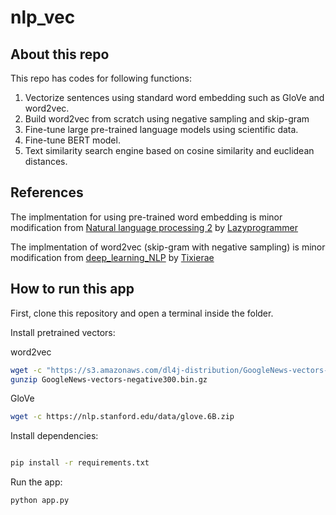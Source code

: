 # nlp_vec

## About this repo

This repo has codes for following functions:
1) Vectorize sentences using standard word embedding such as GloVe and word2vec. 
2) Build word2vec from scratch using negative sampling and skip-gram
3) Fine-tune large pre-trained language models using scientific data. 
4) Fine-tune BERT model. 
5) Text similarity search engine based on cosine similarity and euclidean distances. 

## References

The implmentation for using pre-trained word embedding is minor modification from [Natural language processing 2](https://github.com/lazyprogrammer/machine_learning_examples/blob/master/nlp_class2/bow_classifier.py) by [Lazyprogrammer](https://lazyprogrammer.me/)

The implmentation of word2vec (skip-gram with negative sampling) is minor modification from [deep_learning_NLP](https://github.com/Tixierae/deep_learning_NLP/blob/master/skipgram/sg_d2v_numpy.ipynb) by 
[Tixierae](https://github.com/Tixierae)

## How to run this app

First, clone this repository and open a terminal inside the folder. 


Install pretrained vectors:

word2vec

```bash
wget -c "https://s3.amazonaws.com/dl4j-distribution/GoogleNews-vectors-negative300.bin.gz"
gunzip GoogleNews-vectors-negative300.bin.gz 
```

GloVe

```bash
wget -c https://nlp.stanford.edu/data/glove.6B.zip
```
Install dependencies:

```bash

pip install -r requirements.txt
```

Run the app:

```bash
python app.py
```
